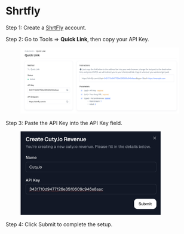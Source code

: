 # Shrtfly

Step 1: Create a [ShrtFly](https://shrtfly.com) account.

Step 2: Go to Tools ⇒ **Quick Link**, then copy your API Key.

<figure><img src="../.gitbook/assets/Знімок екрана 2025-07-16 о 20.27.47.png" alt="" width="563"><figcaption></figcaption></figure>

Step 3: Paste the API Key into the API Key field.

<figure><img src="../.gitbook/assets/Знімок екрана 2025-07-16 о 20.29.06.png" alt="" width="375"><figcaption></figcaption></figure>

Step 4: Click Submit to complete the setup.
